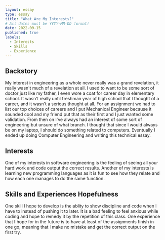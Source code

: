 ```yaml
---
layout: essay
type: essay
title: "What Are My Interests?"
# All dates must be YYYY-MM-DD format!
date: 2022-09-15
published: true
labels:
  - Interests
  - Skills
  - Experience
---
```



## Backstory
My interest in engineering as a whole never really was a grand revelation, it really wasn't much of a revelation at all. I used to want to be some sort of doctor just like my father, I even wore a coat for career day in elementary school. It wasn't really until freshman year of high school that I thought of a career, and it wasn't a serious thought at all. For an assignment we had to list our top choices of careers and I put Mechanical Engineer because it sounded cool and my friend put that as their first and I just wanted some validation. From then on I've always had an interest of some sort of engineering but unsure of what branch. I thought that since I would always be on my laptop, I should do something related to computers. Eventually I ended up doing Computer Engineering and writing this technical essay.

## Interests
One of my interests in software engineering is the feeling of seeing all your hard work and code output the correct results. Another of my interests is learning new programming languages as it is fun to see how they relate and how each one manages to do the same function.

## Skills and Experiences Hopefulness
One skill I hope to develop is the ablity to show discipline and code when I have to instead of pushing it to later. It is a bad feeling to feel anxious while coding and hope to remedy it by the repetition of this class. One experience that I hope for in the future is to have at least of the assignments finish in one go, meaning that I make no mistake and get the correct output on the first try.
